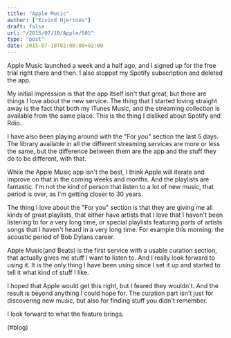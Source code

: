```yaml
---
title: "Apple Music"
author: ["Eivind Hjertnes"]
draft: false
url: "/2015/07/10/Apple/505"
type: "post"
date: 2015-07-10T02:00:00+02:00
---
```


Apple Music launched a week and a half ago, and I signed up for the free
trial right there and then. I also stoppet my Spotify subscription and
deleted the app.

My initial impression is that the app itself isn't that great, but there
are things I love about the new service. The thing that I started loving
straight away is the fact that both my iTunes Music, and the streaming
collection is available from the same place. This is the thing I
disliked about Spotify and Rdio.

I have also been playing around with the "For you" section the last 5
days. The library available in all the different streaming services are
more or less the same, but the difference between them are the app and
the stuff they do to be different, with that.

While the Apple Music app isn't the best, I think Apple will iterate and
improve on that in the coming weeks and months. And the playlists are
fantastic. I'm not the kind of person that listen to a lot of new music,
that period is over, as I'm getting closer to 30 years.

The thing I love about the "For you" section is that they are giving me
all kinds of great playlists, that either have artists that I love that
I haven't been listening to for a very long time, or special playlists
featuring parts of artists songs that I haven't heard in a very long
time. For example this morning: the acoustic period of Bob Dylans
career.

Apple Music(and Beats) is the first service with a usable curation
section, that actually gives me stuff I want to listen to. And I really
look forward to using it. It is the only thing I have been using since I
set it up and started to tell it what kind of stuff I like.

I hoped that Apple would get this right, but I feared they wouldn't. And
the result is beyond anything I could hope for. The curation part isn't
just for discovering new music, but also for finding stuff you didn't
remember.

I look forward to what the feature brings.

(#blog)
